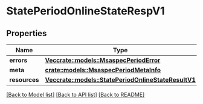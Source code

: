 # StatePeriodOnlineStateRespV1

## Properties

Name | Type | Description | Notes
------------ | ------------- | ------------- | -------------
**errors** | [**Vec<crate::models::MsaspecPeriodError>**](msaspec.Error.md) |  |
**meta** | [**crate::models::MsaspecPeriodMetaInfo**](msaspec.MetaInfo.md) |  |
**resources** | [**Vec<crate::models::StatePeriodOnlineStateResultV1>**](state.OnlineStateResultV1.md) |  |

[[Back to Model list]](./README.md#documentation-for-models) [[Back to API list]](./README.md#documentation-for-api-endpoints) [[Back to README]](../README.md)
